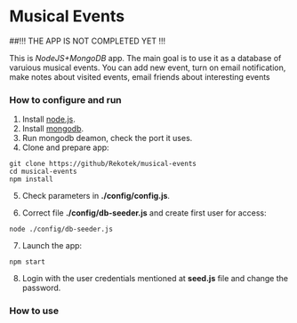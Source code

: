 # Musical Events

##!!! THE APP IS NOT COMPLETED YET !!!

This is _NodeJS+MongoDB_ app. The main goal is to use it as a database of varuious musical events.
You can add new event, turn on email notification, make notes about visited events, email friends about interesting events

### How to configure and run
1. Install [node.js](https://nodejs.org).
2. Install [mongodb](https://www.mongodb.com/download-center?jmp=nav#community).
3. Run mongodb deamon, check the port it uses.
4. Clone and prepare app:
```
git clone https://github/Rekotek/musical-events
cd musical-events
npm install
```
5. Check parameters in **./config/config.js**.

6. Correct file **./config/db-seeder.js** and create first user for access:

`node ./config/db-seeder.js`

7. Launch the app:

```npm start```

8. Login with the user credentials mentioned at **seed.js** file and change the password.

### How to use

